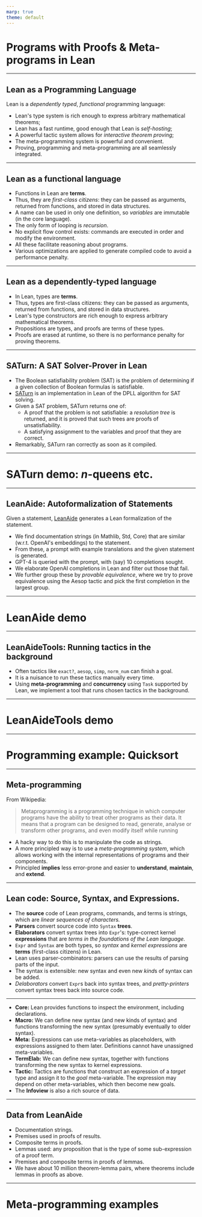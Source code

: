```yaml
---
marp: true
theme: default
---
```

# Programs with Proofs & Meta-programs in Lean

---

## Lean as a Programming Language

Lean is a _dependently typed_, _functional_ programming language:

* Lean's type system is rich enough to express arbitrary mathematical theorems;
* Lean has a fast runtime, good enough that Lean is *self-hosting*;
* A powerful tactic system allows for *interactive theorem proving*;
* The meta-programming system is powerful and convenient.
* Proving, programming and meta-programming are all seamlessly integrated.

---

## Lean as a functional language

* Functions in Lean are **terms**.
* Thus, they are *first-class citizens*: they can be passed as arguments, returned from functions, and stored in data structures.
* A name can be used in only one definition, so *variables* are immutable (in the core language).
* The only form of looping is *recursion*.
* No explicit flow control exists: commands are executed in order and modify the environment.
* All these facilitate reasoning about programs.
* Various optimizations are applied to generate compiled code to avoid a performance penalty.

---

## Lean as a dependently-typed language

* In Lean, types are **terms**.
* Thus, types are first-class citizens: they can be passed as arguments, returned from functions, and stored in data structures.
* Lean's type constructors are rich enough to express arbitrary mathematical theorems.
* Propositions are types, and proofs are terms of these types.
* Proofs are erased at runtime, so there is no performance penalty for proving theorems.

---

## SATurn: A SAT Solver-Prover in Lean

* The Boolean satisfiability problem (SAT) is the problem of determining if a given collection of Boolean formulas is satisfiable.
* [SATurn](https://github.com/siddhartha-gadgil/Saturn) is an implementation in Lean of the DPLL algorithm for SAT solving.
* Given a SAT problem, SATurn returns one of:
  * A proof that the problem is not satisfiable: a *resolution tree* is returned, and it is proved that such trees are proofs of unsatisfiability.
  * A satisfying assignment to the variables and proof that they are correct.
* Remarkably, SATurn ran correctly as soon as it compiled.

---
 
# SATurn demo: $n$-queens etc.

---

## LeanAide: Autoformalization of Statements

Given a statement, [LeanAide](https://github.com/siddhartha-gadgil/LeanAide) generates a Lean formalization of the statement.

* We find documentation strings (in Mathlib, Std, Core) that are similar (w.r.t. OpenAI's embeddings) to the statement.
* From these, a prompt with example translations and the given statement is generated.
* GPT-4 is queried with the prompt, with (say) 10 completions sought.
* We elaborate OpenAI completions in Lean and filter out those that fail.
* We further group these by *provable equivalence*, where we try to prove equivalence using the Aesop tactic and pick the first completion in the largest group.

---

# LeanAide demo

---

## LeanAideTools: Running tactics in the background

* Often tactics like `exact?`, `aesop`, `simp`, `norm_num` can finish a goal.
* It is a nuisance to run these tactics manually every time.
* Using **meta-programming** and **concurrency** using `Task` supported by Lean, we implement a tool that runs chosen tactics in the background.

---

# LeanAideTools demo

---

# Programming example: Quicksort

---


## Meta-programming

From Wikipedia:
> Metaprogramming is a programming technique in which computer programs have the ability to treat other programs as their data. It means that a program can be designed to read, generate, analyse or transform other programs, and even modify itself while running

* A hacky way to do this is to manipulate the code as strings.
* A more principled way is to use a *meta-programming system*, which allows working with the internal representations of programs and their components.
* Principled **implies** less error-prone and easier to **understand**, **maintain**, and **extend**.

---

## Lean code: Source, Syntax, and Expressions.

* The **source** code of Lean programs, commands, and terms is strings, which are *linear sequences of characters.*
* **Parsers** convert source code into `Syntax` **trees**.
* **Elaborators** convert syntax trees into `Expr`'s: type-correct kernel **expressions** that are *terms in the foundations of the Lean language.*
* `Expr` and `Syntax` are both types, so *syntax* and _kernel expressions_ are **terms** (first-class citizens) in Lean.
* Lean uses parser-combinators: parsers can use the results of parsing parts of the input.
* The syntax is extensible: new syntax and even new *kind*s of syntax can be added.
* *Delaborators* convert `Expr`s back into syntax trees, and *pretty-printers* convert syntax trees back into source code.

---

* **Core:** Lean provides functions to inspect the environment, including declarations.
* **Macro:** We can define new syntax (and new kinds of syntax) and functions transforming the new syntax (presumably eventually to older syntax).
* **Meta:** Expressions can use meta-variables as placeholders, with expressions assigned to them later. Definitions cannot have unassigned meta-variables.
* **TermElab:** We can define new syntax, together with functions transforming the new syntax to kernel expressions.
* **Tactic:** Tactics are functions that construct an expression of a *target* type and assign it to the *goal* meta-variable. The expression may depend on other meta-variables, which then become new goals.
* The **Infoview** is also a rich source of data.

---

## Data from LeanAide

* Documentation strings.
* Premises used in proofs of results.
* Composite terms in proofs.
* Lemmas used: any proposition that is the type of some sub-expression of a proof term.
* Premises and composite terms in proofs of lemmas.
* We have about 10 million theorem-lemma pairs, where theorems include lemmas in proofs as above.

---

# Meta-programming examples